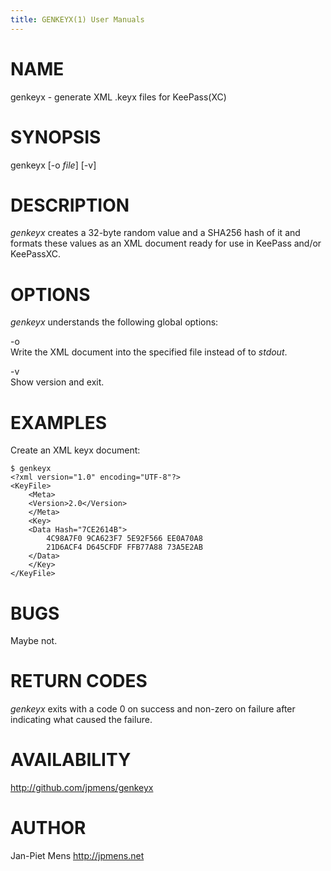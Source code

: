 ```yaml
---
title: GENKEYX(1) User Manuals
---
```


# NAME

genkeyx - generate XML .keyx files for KeePass(XC)

# SYNOPSIS

genkeyx \[-o *file*\] \[-v\]

# DESCRIPTION

*genkeyx* creates a 32-byte random value and a SHA256 hash of it and
formats these values as an XML document ready for use in KeePass and/or
KeePassXC.

# OPTIONS

*genkeyx* understands the following global options:

-o  
Write the XML document into the specified file instead of to *stdout*.

-v  
Show version and exit.

# EXAMPLES

Create an XML keyx document:

    $ genkeyx
    <?xml version="1.0" encoding="UTF-8"?>
    <KeyFile>
        <Meta>
        <Version>2.0</Version>
        </Meta>
        <Key>
        <Data Hash="7CE2614B">
            4C98A7F0 9CA623F7 5E92F566 EE0A70A8 
            21D6ACF4 D645CFDF FFB77A88 73A5E2AB
        </Data>
        </Key>
    </KeyFile>

# BUGS

Maybe not.

# RETURN CODES

*genkeyx* exits with a code 0 on success and non-zero on failure after
indicating what caused the failure.

# AVAILABILITY

<http://github.com/jpmens/genkeyx>

# AUTHOR

Jan-Piet Mens <http://jpmens.net>
